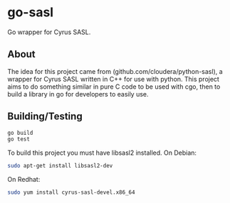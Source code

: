# go-sasl
Go wrapper for Cyrus SASL. 

## About
The idea for this project came from (github.com/cloudera/python-sasl), a wrapper for Cyrus SASL written in C++ for use with python. This project aims to do something similar in pure C code to be used with cgo, then to build a library in go for developers to easily use. 


## Building/Testing
```bash
go build
go test
```
To build this project you must have libsasl2 installed.
On Debian: 
```bash
sudo apt-get install libsasl2-dev
```

On Redhat:
```bash
sudo yum install cyrus-sasl-devel.x86_64
```

